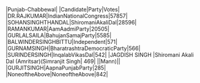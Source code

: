  
|Punjab-Chabbewal|
|Candidate|Party|Votes|
|DR.RAJKUMAR|IndianNationalCongress|57857|
|SOHANSINGHTHANDAL|ShiromaniAkaliDal|28596|
|RAMANKUMAR|AamAadmiParty|20505|
|GURLALSAILA|BahujanSamajParty|5585|
|BALWINDERSINGHBITTU|Independent|571|
|GURNAMSINGH|BharatrashtraDemocraticParty|566|
|SURINDERSINGH|InqalabVikasDal|542|
|JAGDISH SINGH        |Shiromani Akali Dal (Amritsar)(Simranjit Singh|  469|
||Mann)||
|GURJITSINGH|AapnaPunjabParty|285|
|NoneoftheAbove|NoneoftheAbove|842|
